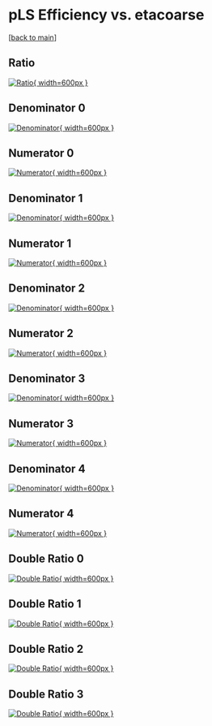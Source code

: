 # pLS Efficiency vs. etacoarse

[[back to main](./)]



## Ratio

[![Ratio](../mtv/var/pLS_xtr_11_-1_eff_etacoarse.png){ width=600px }](../mtv/var/pLS_xtr_11_-1_eff_etacoarse.pdf)

## Denominator 0

[![Denominator](../mtv/den/pLS_xtr_11_-1_eff_etacoarse_den0.png){ width=600px }](../mtv/den/pLS_xtr_11_-1_eff_etacoarse_den0.pdf)

## Numerator 0

[![Numerator](../mtv/num/pLS_xtr_11_-1_eff_etacoarse_num0.png){ width=600px }](../mtv/num/pLS_xtr_11_-1_eff_etacoarse_num0.pdf)

## Denominator 1

[![Denominator](../mtv/den/pLS_xtr_11_-1_eff_etacoarse_den1.png){ width=600px }](../mtv/den/pLS_xtr_11_-1_eff_etacoarse_den1.pdf)

## Numerator 1

[![Numerator](../mtv/num/pLS_xtr_11_-1_eff_etacoarse_num1.png){ width=600px }](../mtv/num/pLS_xtr_11_-1_eff_etacoarse_num1.pdf)

## Denominator 2

[![Denominator](../mtv/den/pLS_xtr_11_-1_eff_etacoarse_den2.png){ width=600px }](../mtv/den/pLS_xtr_11_-1_eff_etacoarse_den2.pdf)

## Numerator 2

[![Numerator](../mtv/num/pLS_xtr_11_-1_eff_etacoarse_num2.png){ width=600px }](../mtv/num/pLS_xtr_11_-1_eff_etacoarse_num2.pdf)

## Denominator 3

[![Denominator](../mtv/den/pLS_xtr_11_-1_eff_etacoarse_den3.png){ width=600px }](../mtv/den/pLS_xtr_11_-1_eff_etacoarse_den3.pdf)

## Numerator 3

[![Numerator](../mtv/num/pLS_xtr_11_-1_eff_etacoarse_num3.png){ width=600px }](../mtv/num/pLS_xtr_11_-1_eff_etacoarse_num3.pdf)

## Denominator 4

[![Denominator](../mtv/den/pLS_xtr_11_-1_eff_etacoarse_den4.png){ width=600px }](../mtv/den/pLS_xtr_11_-1_eff_etacoarse_den4.pdf)

## Numerator 4

[![Numerator](../mtv/num/pLS_xtr_11_-1_eff_etacoarse_num4.png){ width=600px }](../mtv/num/pLS_xtr_11_-1_eff_etacoarse_num4.pdf)

## Double Ratio 0

[![Double Ratio](../mtv/ratio/pLS_xtr_11_-1_eff_etacoarse_ratio0.png){ width=600px }](../mtv/ratio/pLS_xtr_11_-1_eff_etacoarse_ratio0.pdf)

## Double Ratio 1

[![Double Ratio](../mtv/ratio/pLS_xtr_11_-1_eff_etacoarse_ratio1.png){ width=600px }](../mtv/ratio/pLS_xtr_11_-1_eff_etacoarse_ratio1.pdf)

## Double Ratio 2

[![Double Ratio](../mtv/ratio/pLS_xtr_11_-1_eff_etacoarse_ratio2.png){ width=600px }](../mtv/ratio/pLS_xtr_11_-1_eff_etacoarse_ratio2.pdf)

## Double Ratio 3

[![Double Ratio](../mtv/ratio/pLS_xtr_11_-1_eff_etacoarse_ratio3.png){ width=600px }](../mtv/ratio/pLS_xtr_11_-1_eff_etacoarse_ratio3.pdf)

